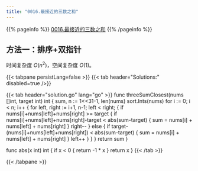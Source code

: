 ```yaml
---
title: "0016.最接近的三数之和"
---
```


{{% pageinfo %}}
[0016.最接近的三数之和](https://leetcode.cn/problems/3sum-closest/)
{{% /pageinfo %}}

## 方法一：排序+双指针

时间复杂度 $O(n^2)$，空间复杂度 $O(1)$。

{{< tabpane persistLang=false >}}
{{< tab header="Solutions:" disabled=true />}}

{{< tab header="solution.go" lang="go" >}}
func threeSumClosest(nums []int, target int) int {
	sum, n := 1<<31-1, len(nums)
	sort.Ints(nums)
	for i := 0; i < n; i++ {
		for left, right := i+1, n-1; left < right; {
			if nums[i]+nums[left]+nums[right] >= target {
				if nums[i]+nums[left]+nums[right]-target < abs(sum-target) {
					sum = nums[i] + nums[left] + nums[right]
				}
				right--
			} else {
				if target-(nums[i]+nums[left]+nums[right]) < abs(sum-target) {
					sum = nums[i] + nums[left] + nums[right]
				}
				left++
			}
		}
	}
	return sum
}

func abs(x int) int {
	if x < 0 {
		return -1 * x
	}
	return x
}
{{< /tab >}}

{{< /tabpane >}}
